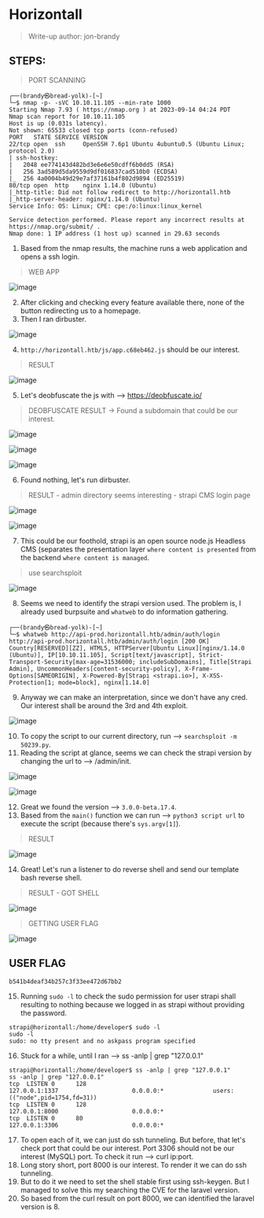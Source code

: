 # Horizontall
> Write-up author: jon-brandy
## STEPS:
> PORT SCANNING

```
┌──(brandy㉿bread-yolk)-[~]
└─$ nmap -p- -sVC 10.10.11.105 --min-rate 1000
Starting Nmap 7.93 ( https://nmap.org ) at 2023-09-14 04:24 PDT
Nmap scan report for 10.10.11.105
Host is up (0.031s latency).
Not shown: 65533 closed tcp ports (conn-refused)
PORT   STATE SERVICE VERSION
22/tcp open  ssh     OpenSSH 7.6p1 Ubuntu 4ubuntu0.5 (Ubuntu Linux; protocol 2.0)
| ssh-hostkey: 
|   2048 ee774143d482bd3e6e6e50cdff6b0dd5 (RSA)
|   256 3ad589d5da9559d9df016837cad510b0 (ECDSA)
|_  256 4a0004b49d29e7af37161b4f802d9894 (ED25519)
80/tcp open  http    nginx 1.14.0 (Ubuntu)
|_http-title: Did not follow redirect to http://horizontall.htb
|_http-server-header: nginx/1.14.0 (Ubuntu)
Service Info: OS: Linux; CPE: cpe:/o:linux:linux_kernel

Service detection performed. Please report any incorrect results at https://nmap.org/submit/ .
Nmap done: 1 IP address (1 host up) scanned in 29.63 seconds
```

1. Based from the nmap results, the machine runs a web application and opens a ssh login.

> WEB APP

![image](https://github.com/jon-brandy/hackthebox/assets/70703371/92d91808-156d-4127-89ee-42ab039f7154)


2. After clicking and checking every feature available there, none of the button redirecting us to a homepage.
3. Then I ran dirbuster.

![image](https://github.com/jon-brandy/hackthebox/assets/70703371/03dbee97-db70-4c65-953f-80018286079e)


4. `http://horizontall.htb/js/app.c68eb462.js` should be our interest.

> RESULT

![image](https://github.com/jon-brandy/hackthebox/assets/70703371/b63f25b8-1c99-48c5-84f7-8a57b2671de6)


5. Let's deobfuscate the js with --> https://deobfuscate.io/

> DEOBFUSCATE RESULT -> Found a subdomain that could be our interest.

![image](https://github.com/jon-brandy/hackthebox/assets/70703371/2d13022f-2c63-47dd-ac13-60cdbd1178c9)


![image](https://github.com/jon-brandy/hackthebox/assets/70703371/b84c94d1-4d50-4de5-907f-ce13a8d01ac6)


![image](https://github.com/jon-brandy/hackthebox/assets/70703371/e76066e2-cd5c-49a0-9f18-fa652380cccf)



6. Found nothing, let's run dirbuster.

> RESULT - admin directory seems interesting - strapi CMS login page

![image](https://github.com/jon-brandy/hackthebox/assets/70703371/f5529234-b1b3-48d8-967c-2ca87c71272c)


![image](https://github.com/jon-brandy/hackthebox/assets/70703371/04960678-f4e0-4145-a645-8071fe489ba5)


7. This could be our foothold, strapi is an open source node.js Headless CMS (separates the presentation layer `where content is presented` from the backend `where content is managed`.

> use searchsploit

![image](https://github.com/jon-brandy/hackthebox/assets/70703371/ea596842-0cb4-4ada-b1c7-af6a87c681ea)


8. Seems we need to identify the strapi version used. The problem is, I already used burpsuite and `whatweb` to do information gathering.

```
┌──(brandy㉿bread-yolk)-[~]
└─$ whatweb http://api-prod.horizontall.htb/admin/auth/login
http://api-prod.horizontall.htb/admin/auth/login [200 OK] Country[RESERVED][ZZ], HTML5, HTTPServer[Ubuntu Linux][nginx/1.14.0 (Ubuntu)], IP[10.10.11.105], Script[text/javascript], Strict-Transport-Security[max-age=31536000; includeSubDomains], Title[Strapi Admin], UncommonHeaders[content-security-policy], X-Frame-Options[SAMEORIGIN], X-Powered-By[Strapi <strapi.io>], X-XSS-Protection[1; mode=block], nginx[1.14.0]
```

9. Anyway we can make an interpretation, since we don't have any cred. Our interest shall be around the 3rd and 4th exploit.

![image](https://github.com/jon-brandy/hackthebox/assets/70703371/7f7c1cc5-0e48-494f-8f8f-eedd294d0fb6)


10. To copy the script to our current directory, run --> `searchsploit -m 50239.py`.
11. Reading the script at glance, seems we can check the strapi version by changing the url to --> /admin/init.

![image](https://github.com/jon-brandy/hackthebox/assets/70703371/fc69ec36-6eec-4fff-b7d0-05ce69ec8b8a)


![image](https://github.com/jon-brandy/hackthebox/assets/70703371/3727ba97-7fb0-4d28-b35c-023c646a78cd)


12. Great we found the version --> `3.0.0-beta.17.4`.
13. Based from the `main()` function we can run --> `python3 script url` to execute the script (because there's `sys.argv[1]`).

> RESULT

![image](https://github.com/jon-brandy/hackthebox/assets/70703371/d7c453a1-2e29-4940-8906-43e21e352f2b)


14. Great! Let's run a listener to do reverse shell and send our template bash reverse shell.

> RESULT - GOT SHELL

![image](https://github.com/jon-brandy/hackthebox/assets/70703371/a0977b61-e195-4ec8-8af9-1cda291d3f44)


> GETTING USER FLAG

![image](https://github.com/jon-brandy/hackthebox/assets/70703371/e813ec72-4a3f-4741-a35d-0bc06bc2b446)


## USER FLAG

```
b541b4deaf34b257c3f33ee472d67bb2
```

15. Running `sudo -l` to check the sudo permission for user strapi shall resulting to nothing because we logged in as strapi without providing the password.

```
strapi@horizontall:/home/developer$ sudo -l
sudo -l
sudo: no tty present and no askpass program specified
```

16. Stuck for a while, until I ran --> ss -anlp | grep "127.0.0.1"

```
strapi@horizontall:/home/developer$ ss -anlp | grep "127.0.0.1"
ss -anlp | grep "127.0.0.1"
tcp  LISTEN 0      128                                     127.0.0.1:1337                     0.0.0.0:*              users:(("node",pid=1754,fd=31))            
tcp  LISTEN 0      128                                     127.0.0.1:8000                     0.0.0.0:*                                                         
tcp  LISTEN 0      80                                      127.0.0.1:3306                     0.0.0.0:*
```

17. To open each of it, we can just do ssh tunneling. But before, that let's check port that could be our interest. Port 3306 should not be our interest (MySQL) port. To check it run --> curl ip:port.
18. Long story short, port 8000 is our interest. To render it we can do ssh tunneling.
19. But to do it we need to set the shell stable first using ssh-keygen. But I managed to solve this my searching the CVE for the laravel version.
20. So based from the curl result on port 8000, we can identified the laravel version is 8.







